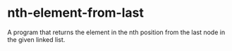 # nth-element-from-last
A program that returns the element in the nth position from the last node in the given linked list.
